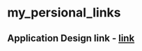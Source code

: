 # my_persional_links

## Application Design link - [link](https://miro.com/welcomeonboard/YTFhdzdqRnhZTUJPWWZITDJRZ2xnQVFtV25iSGl1d2tTQTZ2U284Wml4UWllblZudXNYZzlZejdIUGlhTDZXRnwzNDU4NzY0NTc5MzIyNzg4MzEzfDI=?share_link_id=749148893040)
